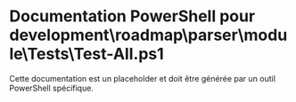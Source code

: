 # Documentation PowerShell pour development\roadmap\parser\module\Tests\Test-All.ps1

Cette documentation est un placeholder et doit être générée par un outil PowerShell spécifique.

